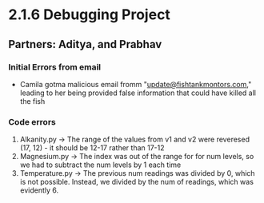 # 2.1.6 Debugging Project 
## Partners: Aditya, and Prabhav

### Initial Errors from email
- Camila gotma malicious email fromm "update@fishtankmontors.com," leading to her being provided false information that could have killed all the fish

### Code errors
1. Alkanity.py -> The range of the values from v1 and v2 were reveresed (17, 12) - it should be 12-17 rather than 17-12 
2. Magnesium.py -> The index was out of the range for for num levels, so we had to subtract the num levels by 1 each time
3. Temperature.py -> The previous num readings was divided by 0, which is not possible. Instead, we divided by the num of readings, which was evidently 6.

